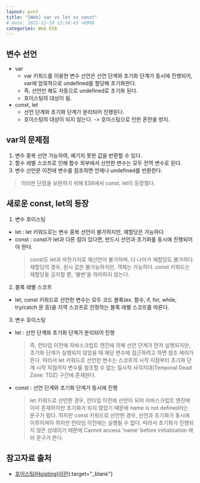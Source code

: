 ```yaml
---
layout: post
title: "[Web] var vs let vs const"
# date: 2021-12-10 12:34:43 +0900
categories: Web ES6
---
```


## 변수 선언
- var
  - var 키워드를 이용한 변수 선언은 선언 단계와 초기화 단계가 동시에 진행되어, var에 암묵적으로 undefined를 할당해 초기화한다.
  - 즉, 선언만 해도 자동으로 undefined로 초기화 된다.
  - 호이스팅의 대상이 됨.
- const, let
  - 선언 단계와 초기화 단계가 분리되어 진행된다.
  - 호이스팅의 대상이 되지 않는다. -> 호이스팅으로 인한 혼란을 방지.

## var의 문제점
1. 변수 중복 선언 가능하여, 예기치 못한 값을 반환할 수 있다.
2. 함수 레벨 스코프로 인해 함수 외부에서 선언한 변수는 모두 전역 변수로 된다.
3. 변수 선언문 이전에 변수를 참조하면 언제나 undefined를 반환한다.
> 이러한 단점을 보완하기 위해 ES6에서 const, let이 등장했다.

## 새로운 const, let의 등장
1. 변수 호이스팅
  - let : let 키워드로는 변수 중복 선언이 불가하지만, 재할당은 가능하다
  - const : const가 let과 다른 점이 있다면, 반드시 선언과 초기화를 동시에 진행되어야 한다.
    > const도 let과 마찬가지로 재선언이 불가하며, 더 나아가 재할당도 불가하다. 재할당의 경우, 원시 값은 불가능하지만, 객체는 가능하다. const 키워드는 재할당을 금지할 뿐, ‘불변’을 의미하지 않는다.
2. 블록 레벨 스코프
  - let, const 키워드로 선언한 변수는 모두 코드 블록(ex. 함수, if, for, while, try/catch 문 등)을 지역 스코프로 인정하는 블록 레벨 스코프를 따른다.
3. 변수 호이스팅
  - let : 선언 단계와 초기화 단계가 분리되어 진행
    >  즉, 런타임 이전에 자바스크립트 엔진에 의해 선언 단계가 먼저 실행되지만, 초기화 단계가 실행되지 않았을 때 해당 변수에 접근하려고 하면 참조 에러가 뜬다.
    >  따라서 let 키워드로 선언한 변수는 스코프의 시작 지점부터 초기화 단계 시작 지점까지 변수를 참조할 수 없는 일시적 사각지대(Temporal Dead Zone: TDZ) 구간에 존재한다.
  - const : 선언 단계와 초기화 단계가 동시에 진행
    > let 키워드로 선언한 경우, 런타임 이전에 선언이 되어 자바스크립트 엔진에 이미 존재하지만 초기화가 되지 않았기 때문에 name is not defined라는 문구가 떴다. 하지만 const 키워드로 선언한 경우, 선언과 초기화가 동시에 이루어져야 하지만 런타임 이전에는 실행될 수 없다. 따라서 초기화가 진행되지 않은 상태이기 때문에 Cannot access 'name' before initialization 에러 문구가 뜬다.

## 참고자료 출처
- [호이스팅(Hoisting)이란](https://gmlwjd9405.github.io/2019/04/22/javascript-hoisting.html){:target="\_blank"}
